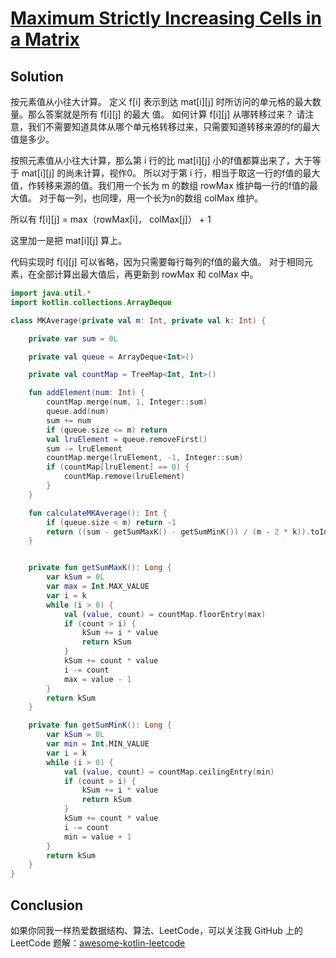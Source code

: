 # [Maximum Strictly Increasing Cells in a Matrix][title]

## Solution
按元素值从小往大计算。 定义 f[i] 表示到达 mat[i][j] 时所访问的单元格的最大数量。那么答案就是所有 f[i][j] 的最大
值。
如何计算 f[i][j] 从哪转移过来？
请注意，我们不需要知道具体从哪个单元格转移过来，只需要知道转移来源的f的最大值是多少。

按照元素值从小往大计算，那么第 i 行的比 mat[i][j] 小的f值都算出来了，大于等于 mat[i][j] 的尚未计算，视作0。
所以对于第 i 行，相当于取这一行的f值的最大值，作转移来源的值。我们用一个长为 m 的数组 rowMax 维护每一行的f值的最大值。
对于每一列，也同理，用一个长为n的数组 colMax 维护。

所以有 f[i][j] = max（rowMax[i]， colMax[j]） + 1

这里加一是把 mat[i][j] 算上。

代码实现时 f[i][j] 可以省略，因为只需要每行每列的f值的最大值。
对于相同元素，在全部计算出最大值后，再更新到 rowMax 和 colMax 中。

```kotlin
import java.util.*
import kotlin.collections.ArrayDeque

class MKAverage(private val m: Int, private val k: Int) {

    private var sum = 0L

    private val queue = ArrayDeque<Int>()

    private val countMap = TreeMap<Int, Int>()

    fun addElement(num: Int) {
        countMap.merge(num, 1, Integer::sum)
        queue.add(num)
        sum += num
        if (queue.size <= m) return
        val lruElement = queue.removeFirst()
        sum -= lruElement
        countMap.merge(lruElement, -1, Integer::sum)
        if (countMap[lruElement] == 0) {
            countMap.remove(lruElement)
        }
    }

    fun calculateMKAverage(): Int {
        if (queue.size < m) return -1
        return ((sum - getSumMaxK() - getSumMinK()) / (m - 2 * k)).toInt()
    }


    private fun getSumMaxK(): Long {
        var kSum = 0L
        var max = Int.MAX_VALUE
        var i = k
        while (i > 0) {
            val (value, count) = countMap.floorEntry(max)
            if (count > i) {
                kSum += i * value
                return kSum
            }
            kSum += count * value
            i -= count
            max = value - 1
        }
        return kSum
    }

    private fun getSumMinK(): Long {
        var kSum = 0L
        var min = Int.MIN_VALUE
        var i = k
        while (i > 0) {
            val (value, count) = countMap.ceilingEntry(min)
            if (count > i) {
                kSum += i * value
                return kSum
            }
            kSum += count * value
            i -= count
            min = value + 1
        }
        return kSum
    }
}

```



## Conclusion

如果你同我一样热爱数据结构、算法、LeetCode，可以关注我 GitHub 上的 LeetCode 题解：[awesome-kotlin-leetcode][akl]



[title]: https://leetcode.cn/problems/maximum-strictly-increasing-cells-in-a-matrix/description/?company_slug=google
[akl]: https://github.com/NightXlt/awesome-kotlin-leetcode
